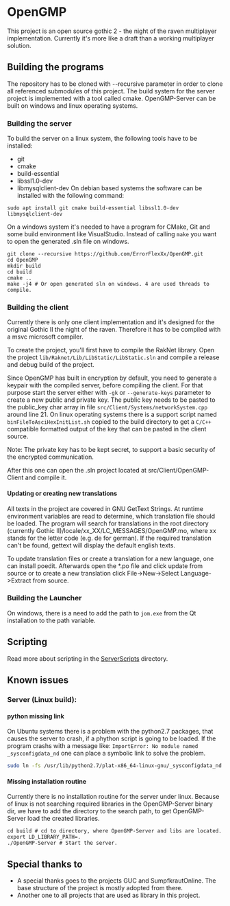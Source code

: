 # OpenGMP

This project is an open source gothic 2 - the night of the raven multiplayer implementation.
Currently it's more like a draft than a working multiplayer solution.

## Building the programs
The repository has to be cloned with --recursive parameter in order to clone all referenced submodules of this project.
The build system for the server project is implemented with a tool called cmake.
OpenGMP-Server can be built on windows and linux operating systems.

### Building the server
To build the server on a linux system, the following tools have to be installed:
* git
* cmake
* build-essential
* libssl1.0-dev
* libmysqlclient-dev
On debian based systems the software can be installed with the following command:
```
sudo apt install git cmake build-essential libssl1.0-dev libmysqlclient-dev
```
On a windows system it's needed to have a program for CMake, Git and some build environment like VisualStudio.
Instead of calling ```make``` you want to open the generated .sln file on windows.

```
git clone --recursive https://github.com/ErrorFlexXx/OpenGMP.git
cd OpenGMP
mkdir build
cd build
cmake ..
make -j4 # Or open generated sln on windows. 4 are used threads to compile.
```

### Building the client
Currently there is only one client implementation and it's designed for the original Gothic II the night of the raven.
Therefore it has to be compiled with a msvc microsoft compiler. 

To create the project, you'll first have to compile the RakNet library. Open the project `lib/Raknet/Lib/LibStatic/LibStatic.sln` and compile a release and debug build of the project.

Since OpenGMP has built in encryption by default, you need to generate a keypair with the compiled server, before compiling the client.
For that purpose start the server either with `-gk` or `--generate-keys` parameter to create a new public and private key.
The public key needs to be pasted to the public_key char array in file `src/Client/Systems/networkSystem.cpp` around line 21.
On linux operating systems there is a support script named `binFileToAsciHexInitList.sh` copied to the build directory to get a `C/C++` compatible formatted output of the key that can be  pasted in the client source.

Note: The private key has to be kept secret, to support a basic security of the encrypted communication.

After this one can open the .sln project located at src/Client/OpenGMP-Client and compile it.

#### Updating or creating new translations
All texts in the project are covered in GNU GetText Strings. At runtime environment variables are read to determine, which translation file should be loaded.
The program will search for translations in the root directory (currently Gothic II)/locale/xx\_XX/LC\_MESSAGES/OpenGMP.mo, where xx stands for the letter code (e.g. de for german).
If the required translation can't be found, gettext will display the default english texts.

To update translation files or create a translation for a new language, one can install poedit. Afterwards open the *.po file and click update from source or
to create a new translation click File->New->Select Language->Extract from source.

### Building the Launcher
On windows, there is a need to add the path to `jom.exe` from the Qt installation to the path variable.

## Scripting
Read more about scripting in the [ServerScripts](https://www.github.com/ErrorFlexXx/OpenGMP/tree/master/ServerScripts) directory.

## Known issues
### Server (Linux build):
#### python missing link
On Ubuntu systems there is a problem with the python2.7 packages, that causes the server to crash, if a phython script is going to be loaded.
If the program crashs with a message like: `ImportError: No module named _sysconfigdata_nd` one can place a symbolic link to solve the problem.
```bash
sudo ln -fs /usr/lib/python2.7/plat-x86_64-linux-gnu/_sysconfigdata_nd.py /usr/lib/python2.7/
```
#### Missing installation routine
Currently there is no installation routine for the server under linux. Because of linux is not searching required libraries in the OpenGMP-Server binary dir, we have to add the directory to the search path, to get OpenGMP-Server load the created libraries.
```
cd build # cd to directory, where OpenGMP-Server and libs are located.
export LD_LIBRARY_PATH=.
./OpenGMP-Server # Start the server.
```

## Special thanks to
 * A special thanks goes to the projects GUC and SumpfkrautOnline. The base structure of the project is mostly adopted from there.
 * Another one to all projects that are used as library in this project.


